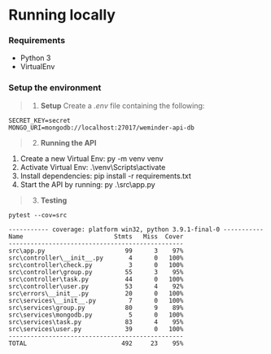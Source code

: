 # Running locally

### Requirements  
- Python 3
- VirtualEnv

### Setup the environment

> 1. **Setup**
Create a *.env* file containing the following:

```
SECRET_KEY=secret
MONGO_URI=mongodb://localhost:27017/weminder-api-db
```

> 2. **Running the API**

1. Create a new Virtual Env: py -m venv venv
2. Activate Virtual Env: .\venv\Scripts\activate
2. Install dependencies: pip install -r requirements.txt
3. Start the API by running: py .\src\app.py

> 3. **Testing**

```
pytest --cov=src

----------- coverage: platform win32, python 3.9.1-final-0 -----------
Name                         Stmts   Miss  Cover
------------------------------------------------
src\app.py                      99      3    97%
src\controller\__init__.py       4      0   100%
src\controller\check.py          3      0   100%
src\controller\group.py         55      3    95%
src\controller\task.py          44      0   100%
src\controller\user.py          53      4    92%
src\errors\__init__.py          20      0   100%
src\services\__init__.py         7      0   100%
src\services\group.py           80      9    89%
src\services\mongodb.py          5      0   100%
src\services\task.py            83      4    95%
src\services\user.py            39      0   100%
------------------------------------------------
TOTAL                          492     23    95%
```